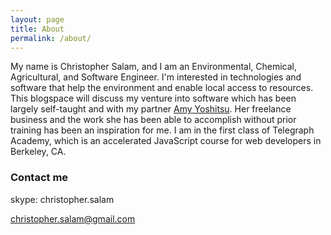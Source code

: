 ```yaml
---
layout: page
title: About
permalink: /about/
---
```


My name is Christopher Salam, and I am an Environmental, Chemical, Agricultural, and Software Engineer. I'm interested in technologies and software that help the environment and enable local access to resources. This blogspace will discuss my venture into software which has been largely self-taught and with my partner <a href="http://www.amyyoshitsu.com" target="_blank">Amy Yoshitsu</a>. Her freelance business and the work she has been able to accomplish without prior training has been an inspiration for me. I am in the first class of Telegraph Academy, which is an accelerated JavaScript course for web developers in Berkeley, CA.

### Contact me

skype: christopher.salam

[christopher.salam@gmail.com](mailto:christopher.salam@gmail.com)